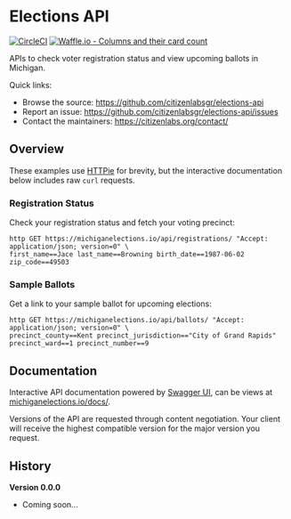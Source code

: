 # Elections API

[![CircleCI](https://circleci.com/gh/citizenlabsgr/elections-api.svg?style=svg)](https://circleci.com/gh/citizenlabsgr/elections-api)
[![Waffle.io - Columns and their card count](https://badge.waffle.io/citizenlabsgr/elections-api.svg?columns=Backlog,Started,Review)](https://waffle.io/citizenlabsgr/elections-api)

APIs to check voter registration status and view upcoming ballots in Michigan.

Quick links:
- Browse the source: https://github.com/citizenlabsgr/elections-api
- Report an issue: https://github.com/citizenlabsgr/elections-api/issues
- Contact the maintainers: https://citizenlabs.org/contact/

## Overview

These examples use [HTTPie](https://httpie.org/) for brevity, but the interactive documentation below includes raw `curl` requests.

### Registration Status

Check your registration status and fetch your voting precinct:

```
http GET https://michiganelections.io/api/registrations/ "Accept: application/json; version=0" \
first_name==Jace last_name==Browning birth_date==1987-06-02 zip_code==49503
```

### Sample Ballots

Get a link to your sample ballot for upcoming elections:

```
http GET https://michiganelections.io/api/ballots/ "Accept: application/json; version=0" \
precinct_county==Kent precinct_jurisdiction=="City of Grand Rapids" precinct_ward==1 precinct_number==9
```

## Documentation

Interactive API documentation powered by [Swagger UI](https://swagger.io/tools/swagger-ui/), can be views at <a href="https://michiganelections.io/docs/">michiganelections.io/docs/</a>.

Versions of the API are requested through content negotiation. Your client will receive the highest compatible version for the major version you request.

## History

**Version 0.0.0**

- Coming soon...
